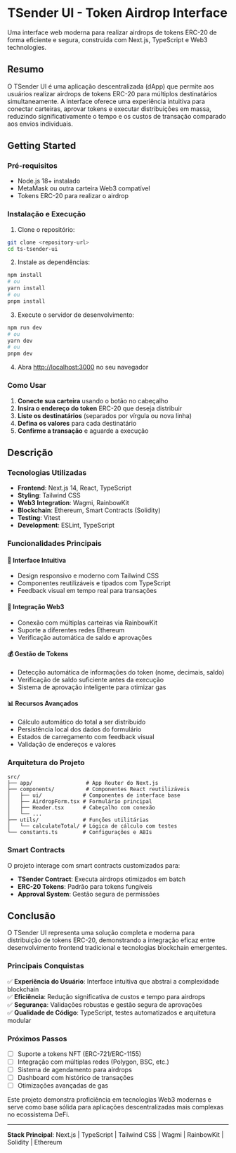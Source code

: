 # TSender UI - Token Airdrop Interface

Uma interface web moderna para realizar airdrops de tokens ERC-20 de forma eficiente e segura, construída com Next.js, TypeScript e Web3 technologies.

## Resumo

O TSender UI é uma aplicação descentralizada (dApp) que permite aos usuários realizar airdrops de tokens ERC-20 para múltiplos destinatários simultaneamente. A interface oferece uma experiência intuitiva para conectar carteiras, aprovar tokens e executar distribuições em massa, reduzindo significativamente o tempo e os custos de transação comparado aos envios individuais.

## Getting Started

### Pré-requisitos

- Node.js 18+ instalado
- MetaMask ou outra carteira Web3 compatível
- Tokens ERC-20 para realizar o airdrop

### Instalação e Execução

1. Clone o repositório:
```bash
git clone <repository-url>
cd ts-tsender-ui
```

2. Instale as dependências:
```bash
npm install
# ou
yarn install
# ou
pnpm install
```

3. Execute o servidor de desenvolvimento:
```bash
npm run dev
# ou
yarn dev
# ou
pnpm dev
```

4. Abra [http://localhost:3000](http://localhost:3000) no seu navegador

### Como Usar

1. **Conecte sua carteira** usando o botão no cabeçalho
2. **Insira o endereço do token** ERC-20 que deseja distribuir
3. **Liste os destinatários** (separados por vírgula ou nova linha)
4. **Defina os valores** para cada destinatário
5. **Confirme a transação** e aguarde a execução

## Descrição

### Tecnologias Utilizadas

- **Frontend**: Next.js 14, React, TypeScript
- **Styling**: Tailwind CSS
- **Web3 Integration**: Wagmi, RainbowKit
- **Blockchain**: Ethereum, Smart Contracts (Solidity)
- **Testing**: Vitest
- **Development**: ESLint, TypeScript

### Funcionalidades Principais

#### 🎯 **Interface Intuitiva**
- Design responsivo e moderno com Tailwind CSS
- Componentes reutilizáveis e tipados com TypeScript
- Feedback visual em tempo real para transações

#### 🔗 **Integração Web3**
- Conexão com múltiplas carteiras via RainbowKit
- Suporte a diferentes redes Ethereum
- Verificação automática de saldo e aprovações

#### 💰 **Gestão de Tokens**
- Detecção automática de informações do token (nome, decimais, saldo)
- Verificação de saldo suficiente antes da execução
- Sistema de aprovação inteligente para otimizar gas

#### 📊 **Recursos Avançados**
- Cálculo automático do total a ser distribuído
- Persistência local dos dados do formulário
- Estados de carregamento com feedback visual
- Validação de endereços e valores

### Arquitetura do Projeto

```
src/
├── app/                 # App Router do Next.js
├── components/          # Componentes React reutilizáveis
│   ├── ui/             # Componentes de interface base
│   ├── AirdropForm.tsx # Formulário principal
│   ├── Header.tsx      # Cabeçalho com conexão
│   └── ...
├── utils/              # Funções utilitárias
│   └── calculateTotal/ # Lógica de cálculo com testes
└── constants.ts        # Configurações e ABIs
```

### Smart Contracts

O projeto interage com smart contracts customizados para:
- **TSender Contract**: Executa airdrops otimizados em batch
- **ERC-20 Tokens**: Padrão para tokens fungíveis
- **Approval System**: Gestão segura de permissões

## Conclusão

O TSender UI representa uma solução completa e moderna para distribuição de tokens ERC-20, demonstrando a integração eficaz entre desenvolvimento frontend tradicional e tecnologias blockchain emergentes. 

### Principais Conquistas

✅ **Experiência do Usuário**: Interface intuitiva que abstrai a complexidade blockchain  
✅ **Eficiência**: Redução significativa de custos e tempo para airdrops  
✅ **Segurança**: Validações robustas e gestão segura de aprovações  
✅ **Qualidade de Código**: TypeScript, testes automatizados e arquitetura modular  

### Próximos Passos

- [ ] Suporte a tokens NFT (ERC-721/ERC-1155)
- [ ] Integração com múltiplas redes (Polygon, BSC, etc.)
- [ ] Sistema de agendamento para airdrops
- [ ] Dashboard com histórico de transações
- [ ] Otimizações avançadas de gas

Este projeto demonstra proficiência em tecnologias Web3 modernas e serve como base sólida para aplicações descentralizadas mais complexas no ecossistema DeFi.

---

**Stack Principal**: Next.js | TypeScript | Tailwind CSS | Wagmi | RainbowKit | Solidity | Ethereum